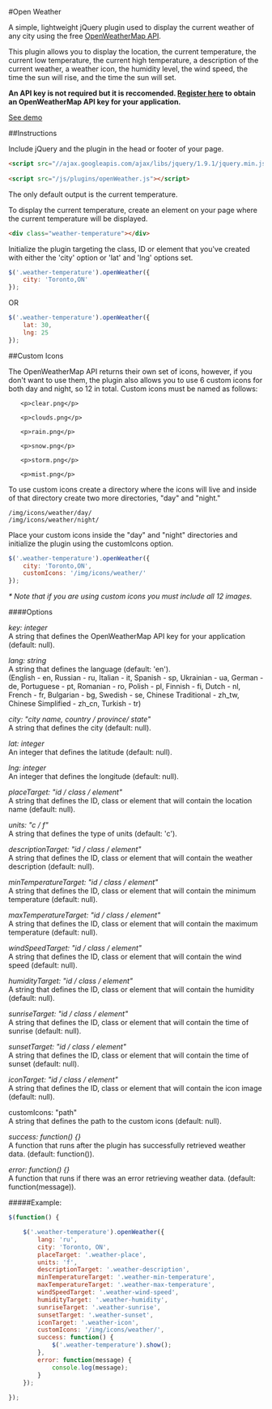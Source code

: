 #Open Weather

A simple, lightweight jQuery plugin used to display the current weather of any city using the free <a href="http://openweathermap.org/api" target="_blank">OpenWeatherMap API</a>.

This plugin allows you to display the location, the current temperature, the current low temperature, the current high temperature, a description of the current weather, a weather icon, the humidity level, the wind speed, the time the sun will rise, and the time the sun will set.

<strong>An API key is not required but it is reccomended. <a href="http://openweathermap.org/login">Register here</a> to obtain an OpenWeatherMap API key for your application.</strong>

<a href="http://michael-lynch.github.io/open-weather/" target="_blank">See demo</a>

##Instructions

Include jQuery and the plugin in the head or footer of your page.

```html
<script src="//ajax.googleapis.com/ajax/libs/jquery/1.9.1/jquery.min.js"></script>
    
<script src="/js/plugins/openWeather.js"></script>
```

The only default output is the current temperature.

To display the current temperature, create an element on your page where the current temperature will be displayed.

```html
<div class="weather-temperature"></div>
```
    
Initialize the plugin targeting the class, ID or element that you've created with either the 'city' option or 'lat' and 'lng' options set.

```js
$('.weather-temperature').openWeather({
	city: 'Toronto,ON'
});
```
	
OR

```js
$('.weather-temperature').openWeather({
	lat: 30,
	lng: 25
});
```
	
##Custom Icons

The OpenWeatherMap API returns their own set of icons, however, if you don't want to use them, the plugin also allows you to use 6 custom icons for both day and night, so 12 in total. Custom icons must be named as follows:

<ol>

	<p>clear.png</p>
	
	<p>clouds.png</p>
	
	<p>rain.png</p>
	
	<p>snow.png</p>
	
	<p>storm.png</p>
	
	<p>mist.png</p>

</ol>

To use custom icons create a directory where the icons will live and inside of that directory create two more directories, "day" and "night."

	/img/icons/weather/day/
	/img/icons/weather/night/
	
Place your custom icons inside the "day" and "night" directories and initialize the plugin using the customIcons option.

```js
$('.weather-temperature').openWeather({
	city: 'Toronto,ON',
	customIcons: '/img/icons/weather/'
});
```
	
<em>* Note that if you are using custom icons you must include all 12 images.</em>

####Options

<p><em>key: integer</em>
<br />A string that defines the OpenWeatherMap API key for your application (default: null).
</p>

<p><em>lang: string</em>
<br />A string that defines the language (default: 'en').
<br />(English - en, Russian - ru, Italian - it, Spanish - sp, Ukrainian - ua, German - de, Portuguese - pt, Romanian - ro, Polish - pl, Finnish - fi, Dutch - nl, French - fr, Bulgarian - bg, Swedish - se, Chinese Traditional - zh_tw, Chinese Simplified - zh_cn, Turkish - tr)
</p>

<p><em>city: "city name, country / province/ state"</em>
<br />A string that defines the city (default: null).
</p>

<p><em>lat: integer</em>
<br />An integer that defines the latitude (default: null). 
</p>

<p><em>lng: integer</em>
<br />An integer that defines the longitude (default: null).
</p>

<p><em>placeTarget: "id / class / element"</em>
<br />A string that defines the ID, class or element that will contain the location name (default: null).
</p>

<p><em>units: "c / f"</em>
<br />A string that defines the type of units (default: 'c').
</p>

<p><em>descriptionTarget: "id / class / element"</em>
<br />A string that defines the ID, class or element that will contain the weather description (default: null).
</p>

<p><em>minTemperatureTarget: "id / class / element"</em>
<br />A string that defines the ID, class or element that will contain the minimum temperature (default: null).
</p>

<p><em>maxTemperatureTarget: "id / class / element"</em>
<br />A string that defines the ID, class or element that will contain the maximum temperature (default: null).
</p>

<p><em>windSpeedTarget: "id / class / element"</em>
<br />A string that defines the ID, class or element that will contain the wind speed (default: null).
</p>

<p><em>humidityTarget: "id / class / element"</em>
<br />A string that defines the ID, class or element that will contain the humidity (default: null).
</p>

<p><em>sunriseTarget: "id / class / element"</em>
<br />A string that defines the ID, class or element that will contain the time of sunrise (default: null).
</p>

<p><em>sunsetTarget: "id / class / element"</em>
<br />A string that defines the ID, class or element that will contain the time of sunset (default: null).
</p>

<p><em>iconTarget: "id / class / element"</em>
<br />A string that defines the ID, class or element that will contain the icon image (default: null).
</p>

<p>customIcons: "path"</em>
<br />A string that defines the path to the custom icons (default: null).
</p>

<p><em>success: function() {}</em>
<br />A function that runs after the plugin has successfully retrieved weather data. (default: function()).
</p>

<p><em>error: function() {}</em>
<br />A function that runs if there was an error retrieving weather data. (default: function(message)).
</p>

#####Example:

```js
$(function() {

	$('.weather-temperature').openWeather({
		lang: 'ru',
		city: 'Toronto, ON',
		placeTarget: '.weather-place',
		units: 'f',
		descriptionTarget: '.weather-description',
		minTemperatureTarget: '.weather-min-temperature',
		maxTemperatureTarget: '.weather-max-temperature',
		windSpeedTarget: '.weather-wind-speed',
		humidityTarget: '.weather-humidity',
		sunriseTarget: '.weather-sunrise',
		sunsetTarget: '.weather-sunset',
		iconTarget: '.weather-icon',
		customIcons: '/img/icons/weather/',
		success: function() {
			$('.weather-temperature').show();
		},
		error: function(message) {
			console.log(message);
		}
	});
	
});
```